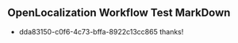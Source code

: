 ## OpenLocalization Workflow Test MarkDown
* dda83150-c0f6-4c73-bffa-8922c13cc865 
thanks!<!--HONumber=Mar16_HO4-->
